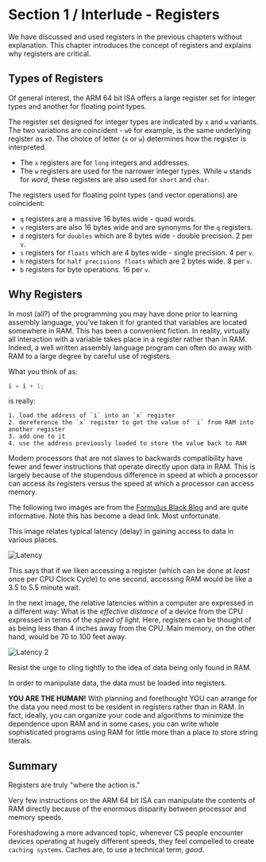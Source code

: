 # Section 1 / Interlude - Registers

We have discussed and used registers in the previous chapters without
explanation. This chapter introduces the concept of registers and
explains why registers are critical.

## Types of Registers

Of general interest, the ARM 64 bit ISA offers a large register set for
integer types and another for floating point types.

The register set designed for integer types are indicated by `x` and `w`
variants. The two variations are coincident - `w0` for example, is the
same underlying register as `x0`. The choice of letter (`x` or `w`)
determines how the register is interpreted.

* The `x` registers are for `long` integers and addresses.
* The `w` registers are used for the narrower integer types. While `w`
  stands for *word*, these registers are also used for `short` and 
  `char`.

The registers used for floating point types (and vector operations) are coincident:

* `q` registers are a massive 16 bytes wide - quad words.
* `v` registers are also 16 bytes wide and are synonyms for the `q`
  registers.
* `d` registers for `doubles` which are 8 bytes wide - double precision.
  2 per `v`.
* `s` registers for `floats` which are 4 bytes wide - single precision.
  4 per `v`.
* `h` registers for `half precisions floats` which are 2 bytes wide. 8
  per `v`.
* `b` registers for byte operations. 16 per `v`.

## Why Registers

In most (all?) of the programming you may have done prior to learning assembly language, you've taken it for granted that
variables are located somewhere in RAM. This has been a convenient fiction. In reality, virtually all interaction with a
variable takes place in a register rather than in RAM. Indeed, a well written assembly language program can often do away
with RAM to a large degree by careful use of registers.

What you think of as:

```c++
i = i + 1;
```

is really:

```text
1. load the address of `i` into an `x` register
2. dereference the `x` register to get the value of `i` from RAM into another register
3. add one to it
4. use the address previously loaded to store the value back to RAM 
```

Modern processors that are not slaves to backwards compatibility have fewer and fewer instructions that operate directly upon data in RAM. This is largely because of the stupendous difference in speed at which a processor can access its registers versus the speed at which a processor can access memory.

The following two images are from the [Formulus Black Blog](https://formulusblack.com/blog/compute-performance-distance-of-data-as-a-measure-of-latency/) and are quite informative. Note this has become a dead link. Most unfortunate.

This image relates typical latency (delay) in gaining access to data in various places.

![Latency](./latency.png)

This says that if we liken accessing a register (which can be done at *least* once per CPU Clock Cycle) to one second, accessing RAM would be like a 3.5 to 5.5 minute wait.

In the next image, the relative latencies within a computer are expressed in a different way: What is the *effective distance* of a device from the CPU expressed in terms of the *speed of light.* Here, registers can be thought of as being less than 4 inches away from the CPU. Main memory, on the other hand, would be 70 to 100 feet away.

![Latency 2](./latency2.png)

Resist the urge to cling tightly to the idea of data being only found in RAM.

In order to manipulate data, the data must be loaded into registers.

**YOU ARE THE HUMAN!** With planning and forethought YOU can arrange for the data you need most to be resident in registers rather than in RAM. In fact, ideally, you can organize your code and algorithms to minimize the dependence upon RAM and in some cases, you can write whole sophisticated programs using RAM for little more than a place to store string literals.

## Summary

Registers are truly "where the action is."

Very few instructions on the ARM 64 bit ISA can manipulate the contents of RAM directly because of the enormous disparity between processor and memory speeds.

Foreshadowing a more advanced topic, whenever CS people encounter devices operating at hugely different speeds, they feel compelled to create `caching systems`. Caches are, to use a technical term, *good*.

